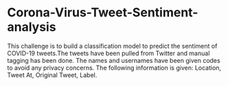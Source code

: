 # Corona-Virus-Tweet-Sentiment-analysis
This challenge is to build a classification model to predict the sentiment of COVID-19 tweets.The tweets have been pulled from Twitter and manual tagging has been done. 
The names and usernames have been given codes to avoid any privacy concerns.
The following information is given:
Location, Tweet At, Original Tweet, Label.
